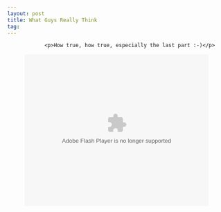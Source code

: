 ```yaml
---
layout: post
title: What Guys Really Think
tag: 
---
```



                <p>How true, how true, especially the last part :-)</p>
<div style="text-align:center"><object type="application/x-shockwave-flash" style="width:425px; height:350px" data="http://embed.break.com/MjQ5MzAy"><param name="movie" value="http://embed.break.com/MjQ5MzAy"></param></object></div>
            
